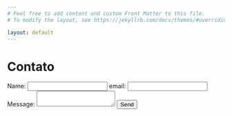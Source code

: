 ```yaml
---
# Feel free to add content and custom Front Matter to this file.
# To modify the layout, see https://jekyllrb.com/docs/themes/#overriding-theme-defaults

layout: default
---
```


# Contato


<!DOCTYPE>
<html>
<head>
<meta charset="utf-8">
<title>Contact Form</title>
</head>
<body>


<form method="post" action="contact.php">
	<label for="name">Name:</label>
	<input type="text" class="text" name="cf_name" id="name" />
	<label for="email">email:</label>
	<input type="text" class="text" name="cf_email" id="email" />
	<label for="text">Message:</label>
	<textarea class="text" name="cf_message" id="message"></textarea>
	<input type="submit" class="submit" value="Send" />
</form>


</body>
</html>
